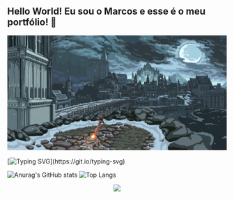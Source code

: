 ## Hello World! Eu sou o Marcos e esse é o meu portfólio! 👋

![alt text](2471393.gif)

[![Typing SVG](https://readme-typing-svg.demolab.com/?lines=Console.Writeline"(Hello+World!)";Bem-Vindo+ao+)](https://git.io/typing-svg)

![Anurag's GitHub stats](https://github-readme-stats.vercel.app/api?username=MarcosViniciusDiasAlmeida&show_icons=true&theme=radical)  ![Top Langs](https://github-readme-stats.vercel.app/api/top-langs/?username=MarcosViniciusDiasAlmeida&size_weight=0.5&count_weight=0.5&theme=radical)

<p align="center">
  <a href="https://skillicons.dev">
    <img src="https://skillicons.dev/icons?i=github,cs,css,dotnet,html,bootstrap" />
  </a>
</p>
